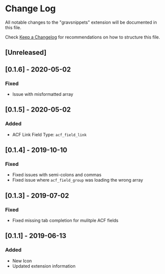 # Change Log

All notable changes to the "gravsnippets" extension will be documented in this file.

Check [Keep a Changelog](http://keepachangelog.com/) for recommendations on how to structure this file.

## [Unreleased]

## [0.1.6] - 2020-05-02

### Fixed

- Issue with misformatted array

## [0.1.5] - 2020-05-02

### Added

- ACF Link Field Type: `acf_field_link`

## [0.1.4] - 2019-10-10

### Fixed

- Fixed issues with semi-colons and commas
- Fixed issue where `acf_field_group` was loading the wrong array

## [0.1.3] - 2019-07-02

### Fixed

- Fixed missing tab completion for mulitple ACF fields

## [0.1.1] - 2019-06-13

### Added

- New Icon
- Updated extension information
